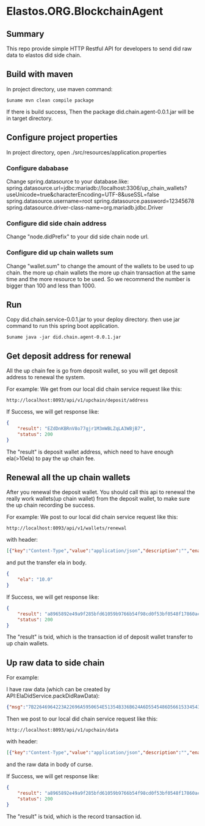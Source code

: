 Elastos.ORG.BlockchainAgent
==============

## Summary

This repo provide simple HTTP Restful API for developers to send did raw data to elastos did side chain.

## Build with maven

In project directory, use maven command:
```Shell
$uname mvn clean compile package
```
If there is build success, Then the package did.chain.agent-0.0.1.jar will be in target directory.

## Configure project properties
In project directory, open ./src/resources/application.properties

### Configure dababase
Change spring.datasource to your database.like:
spring.datasource.url=jdbc:mariadb://localhost:3306/up_chain_wallets?useUnicode=true&characterEncoding=UTF-8&useSSL=false
spring.datasource.username=root
spring.datasource.password=12345678
spring.datasource.driver-class-name=org.mariadb.jdbc.Driver

### Configure did side chain address
Change "node.didPrefix" to your did side chain node url. 

### Configure did up chain wallets sum 
Change "wallet.sum" to change the amount of the wallets to be used to up chain. 
the more up chain wallets the more up chain transaction at the same time and the more resource to be used.
So we recommend the number is bigger than 100 and less than 1000.

## Run

Copy did.chain.service-0.0.1.jar to your deploy directory.
then use jar command to run this spring boot application.
```shell
$uname java -jar did.chain.agent-0.0.1.jar
```

## Get deposit address for renewal
All the up chain fee is go from deposit wallet, so you will get deposit address to renewal the system.

For example:
We get from our local did chain service request like this:
```url
http://localhost:8093/api/v1/upchain/deposit/address
```
If Success, we will get response like:
```json
{
    "result": "EZdDnKBRnV8o77gjr1M3mWBLZqLA3WBjB7",
    "status": 200
}
```
The "result" is deposit wallet address, which need to have enough ela(>10ela) to pay the up chain fee. 

## Renewal all the up chain wallets
After you renewal the deposit wallet. You should call this api to renewal the really work wallets(up chain wallet) from the deposit wallet,
to make sure the up chain recording be success.  

For example:
We post to our local did chain service request like this:
```url
http://localhost:8093/api/v1/wallets/renewal
```
with header: 
```json
[{"key":"Content-Type","value":"application/json","description":"","enabled":true}]
```
and put the transfer ela in body.
```json
{
    "ela": "10.0"
}
```
If Success, we will get response like:
```json
{
    "result": "a8965892e49a9f285bfd61059b9766b54f98cd0f53bf0548f17860acc9a71964",
    "status": 200
}
```
The "result" is txid, which is the transaction id of deposit wallet transfer to up chain wallets. 


## Up raw data to side chain

For example:

I have raw data (which can be created by API:ElaDidService.packDidRawData):
```json
{"msg":"7B22646964223A22696A5950654E51354B336B624A6D5545486D566153345439566F5350694634585164222C22646964537461747573223A224E6F726D616C222C2270726F7065727479223A7B226B6579223A226D795F6E6F7465626F6F6B73222C22737461747573223A224E6F726D616C222C2276616C7565223A225B5C2244656C6C5C222C5C224D61635C222C5C225468696E6B7061645C225D227D2C22746167223A224449442050726F7065727479222C2276657273696F6E223A22312E30227D","sig":"92E40A61AFB297C8B7AA97E27DF20B661507C869BA5A7E5F7A08E84791B5100AE4B370E6669F833865223DC2A2D645BECC199CFC31B1A55DA92C0B0E40C09455","pub":"022839482C0D6A844C817F6AEACDD0BC6141A9067105292E8DB024C5A3E78D7C9C"}
```
Then we post to our local did chain service request like this:
```url
http://localhost:8093/api/v1/upchain/data
```
with header: 
```json
[{"key":"Content-Type","value":"application/json","description":"","enabled":true}]
```
and the raw data in body of curse.

If Success, we will get response like:
```json
{
    "result": "a8965892e49a9f285bfd61059b9766b54f98cd0f53bf0548f17860acc9a71964",
    "status": 200
}
```
The "result" is txid, which is the record transaction id.
